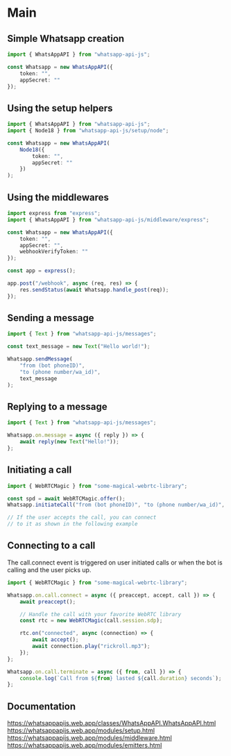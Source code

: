 # Main

## Simple Whatsapp creation

```ts
import { WhatsAppAPI } from "whatsapp-api-js";

const Whatsapp = new WhatsAppAPI({
    token: "",
    appSecret: ""
});
```

## Using the setup helpers

```ts
import { WhatsAppAPI } from "whatsapp-api-js";
import { Node18 } from "whatsapp-api-js/setup/node";

const Whatsapp = new WhatsAppAPI(
    Node18({
        token: "",
        appSecret: ""
    })
);
```

## Using the middlewares

```ts
import express from "express";
import { WhatsAppAPI } from "whatsapp-api-js/middleware/express";

const Whatsapp = new WhatsAppAPI({
    token: "",
    appSecret: "",
    webhookVerifyToken: ""
});

const app = express();

app.post("/webhook", async (req, res) => {
    res.sendStatus(await Whatsapp.handle_post(req));
});
```

## Sending a message

```ts
import { Text } from "whatsapp-api-js/messages";

const text_message = new Text("Hello world!");

Whatsapp.sendMessage(
    "from (bot phoneID)",
    "to (phone number/wa_id)",
    text_message
);
```

## Replying to a message

```ts
import { Text } from "whatsapp-api-js/messages";

Whatsapp.on.message = async ({ reply }) => {
    await reply(new Text("Hello!"));
};
```

## Initiating a call

```ts
import { WebRTCMagic } from "some-magical-webrtc-library";

const spd = await WebRTCMagic.offer();
Whatsapp.initiateCall("from (bot phoneID)", "to (phone number/wa_id)", spd);

// If the user accepts the call, you can connect
// to it as shown in the following example
```

## Connecting to a call

The call.connect event is triggered on user initiated calls
or when the bot is calling and the user picks up.

```ts
import { WebRTCMagic } from "some-magical-webrtc-library";

Whatsapp.on.call.connect = async ({ preaccept, accept, call }) => {
    await preaccept();

    // Handle the call with your favorite WebRTC library
    const rtc = new WebRTCMagic(call.session.sdp);

    rtc.on("connected", async (connection) => {
        await accept();
        await connection.play("rickroll.mp3");
    });
};

Whatsapp.on.call.terminate = async ({ from, call }) => {
    console.log(`Call from ${from} lasted ${call.duration} seconds`);
};
```

## Documentation

https://whatsappapijs.web.app/classes/WhatsAppAPI.WhatsAppAPI.html
https://whatsappapijs.web.app/modules/setup.html
https://whatsappapijs.web.app/modules/middleware.html
https://whatsappapijs.web.app/modules/emitters.html
